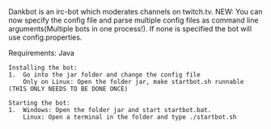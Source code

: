 Dankbot is an irc-bot which moderates channels on twitch.tv.
NEW: You can now specify the config file and parse multiple config files as command line arguments(Multiple bots in one process!). If none is specified the bot will use config.properties.

Requirements: Java

	Installing the bot:
	1.	Go into the jar folder and change the config file
		Only on Linux: Open the folder jar, make startbot.sh runnable
	(THIS ONLY NEEDS TO BE DONE ONCE)

	Starting the bot:
	1.	Windows: Open the folder jar and start startbot.bat.
		Linux: Open a terminal in the folder and type ./startbot.sh
